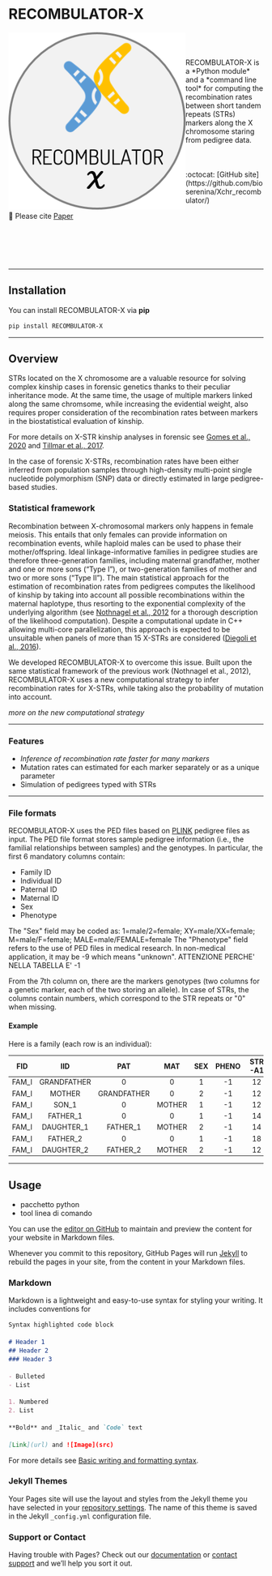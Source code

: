 # RECOMBULATOR-X

<p align="center">
  <img align="left" width="350" height="350" src="docs/assets/images/LOGO.png">
</p>
<br/>
<br/>
<br/>
RECOMBULATOR-X is a *Python module* and a *command line tool* for computing the recombination rates between short tandem repeats (STRs) markers along the X chromosome staring from pedigree data.
<br/>
<br/>
<br/>
<br/>
:octocat: [GitHub site](https://github.com/bioserenina/Xchr_recombulator/)

:page_facing_up: Please cite [Paper]()

<br/>
<br/>
<br/>
<br/>

---


## Installation

You can install RECOMBULATOR-X via **pip**

```bash
pip install RECOMBULATOR-X
```

---

## Overview

STRs located on the X chromosome are a valuable resource for solving complex kinship cases in forensic genetics thanks to their peculiar inheritance mode. At the same time, the usage of multiple markers linked along the same chromsome, while increasing the evidential weight, also requires proper consideration of the recombination rates between markers in the biostatistical evaluation of kinship.

For more details on X-STR kinship analyses in forensic see [Gomes et al., 2020](https://www.frontiersin.org/articles/10.3389/fgene.2020.00926/full) and [Tillmar et al., 2017](https://www.sciencedirect.com/science/article/pii/S1872497317301126?via%3Dihub).

In the case of forensic X-STRs, recombination rates have been either inferred from population samples through high-density multi-point single nucleotide polymorphism (SNP) data or directly estimated in large pedigree-based studies.

### Statistical framework

Recombination between X-chromosomal markers only happens in female meiosis. This entails that only females can provide information on recombination events, while haploid males can be used to phase their mother/offspring. Ideal linkage-informative families in pedigree studies are therefore three-generation families, including maternal grandfather, mother and one or more sons (“Type I”), or two-generation families of mother and two or more sons (“Type II”). The main statistical approach for the estimation of recombination rates from pedigrees computes the likelihood of kinship by taking into account all possible recombinations within the maternal haplotype, thus resorting to the exponential complexity of the underlying algorithm (see [Nothnagel et al., 2012](https://www.sciencedirect.com/science/article/pii/S1872497312000713?via%3Dihub) for a thorough description of the likelihood computation). Despite a computational update in C++ allowing multi-core parallelization, this approach is expected to be unsuitable when panels of more than 15 X-STRs are considered ([Diegoli et al., 2016](https://www.sciencedirect.com/science/article/pii/S1872497316301247?via%3Dihub)).

We developed RECOMBULATOR-X to overcome this issue. Built upon the same statistical framework of the previous work (Nothnagel et al., 2012), RECOMBULATOR-X uses a new computational strategy to infer recombination rates for X-STRs, while taking also the probability of mutation into account. 

*more on the new computational strategy*

---

### Features

- *Inference of recombination rate faster for many markers*
- Mutation rates can estimated for each marker separately or as a unique parameter 
- Simulation of pedigrees typed with STRs

---

### File formats

RECOMBULATOR-X uses the PED files based on [PLINK](https://www.cog-genomics.org/plink/) pedigree files as input. The PED file format stores sample pedigree information (i.e., the familial relationships between samples) and the genotypes.
In particular, the first 6 mandatory columns contain: 

* Family ID
* Individual ID
* Paternal ID
* Maternal ID
* Sex
* Phenotype

The "Sex" field may be coded as: 1=male/2=female; XY=male/XX=female; M=male/F=female; MALE=male/FEMALE=female
The "Phenotype" field refers to the use of PED files in medical research. In non-medical application, it may be -9 which means "unknown".  ATTENZIONE PERCHE' NELLA TABELLA E' -1
        
From the 7th column on, there are the markers genotypes (two columns for a genetic marker, each of the two storing an allele). In case of STRs, the columns contain  numbers, which correspond to the STR repeats or "0" when missing. 

#### Example

Here is a family (each row is an individual):

| **FID** |   **IID**   |   **PAT**   | **MAT** | **SEX** | **PHENO** | **STR-A1** | **STR-A2** | **STR-A1** | **STR-A2** | **STR-A1** | **STR-A2** |
|:-------:|:-----------:|:-----------:|:-------:|:-------:|:---------:|:----------:|:----------:|:----------:|:----------:|:----------:|:----------:|
| FAM_I | GRANDFATHER | 0           | 0       | 1       | -1        | 12         | 0          | 29         | 0          | 39         | 0          |
| FAM_I | MOTHER      | GRANDFATHER | 0       | 2       | -1        | 12         | 16         | 27         | 29         | 34         | 39         |
| FAM_I | SON_1       | 0           | MOTHER  | 1       | -1        | 12         | 0          | 29         | 0          | 34         | 0          |
| FAM_I | FATHER_1    | 0           | 0       | 1       | -1        | 14         | 0          | 21         | 0          | 37         | 0          |
| FAM_I | DAUGHTER_1  | FATHER_1    | MOTHER  | 2       | -1        | 14         | 16         | 21         | 27         | 34         | 37         |
| FAM_I | FATHER_2    | 0           | 0       | 1       | -1        | 18         | 0          | 25         | 0          | 36         | 0          |
| FAM_I | DAUGHTER_2  | FATHER_2    | MOTHER  | 2       | -1        | 12         | 18         | 25         | 29         | 36         | 39         |

---

## Usage

- pacchetto python
- tool linea di comando







You can use the [editor on GitHub](https://github.com/bioserenina/bioserenina.github.io/edit/main/README.md) to maintain and preview the content for your website in Markdown files.

Whenever you commit to this repository, GitHub Pages will run [Jekyll](https://jekyllrb.com/) to rebuild the pages in your site, from the content in your Markdown files.

### Markdown

Markdown is a lightweight and easy-to-use syntax for styling your writing. It includes conventions for

```markdown
Syntax highlighted code block

# Header 1
## Header 2
### Header 3

- Bulleted
- List

1. Numbered
2. List

**Bold** and _Italic_ and `Code` text

[Link](url) and ![Image](src)
```

For more details see [Basic writing and formatting syntax](https://docs.github.com/en/github/writing-on-github/getting-started-with-writing-and-formatting-on-github/basic-writing-and-formatting-syntax).

### Jekyll Themes

Your Pages site will use the layout and styles from the Jekyll theme you have selected in your [repository settings](https://github.com/bioserenina/bioserenina.github.io/settings/pages). The name of this theme is saved in the Jekyll `_config.yml` configuration file.

### Support or Contact

Having trouble with Pages? Check out our [documentation](https://docs.github.com/categories/github-pages-basics/) or [contact support](https://support.github.com/contact) and we’ll help you sort it out.
